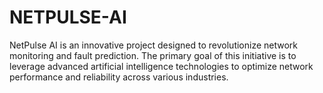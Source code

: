 # NETPULSE-AI
NetPulse AI is an innovative project designed to revolutionize network monitoring and fault prediction. The primary goal of this initiative is to leverage advanced artificial intelligence technologies to optimize network performance and reliability across various industries.
